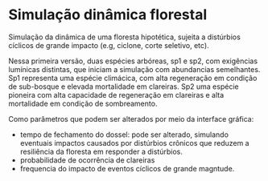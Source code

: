 # Simulação dinâmica florestal
  
Simulação da dinâmica de uma floresta hipotética, sujeita a distúrbios cíclicos de grande impacto (e.g, ciclone, corte seletivo, etc). 

Nessa primeira versão, duas espécies arbóreas, sp1 e sp2, com exigências lumínicas distintas, que iniciam a simulação com abundancias semelhantes. Sp1 representa uma espécie climácica, com alta regeneração em condição de sub-bosque e elevada mortalidade em clareiras. Sp2 uma espécie pioneira com alta capacidade de regeneração em clareiras e alta mortalidade em condição de sombreamento. 

Como parâmetros que podem ser alterados por meio da interface gráfica:

- tempo de fechamento do dossel: pode ser alterado, simulando eventuais impactos causados por distúrbios crônicos que reduzem a resiliência da floresta em responder a distúrbios.
- probabilidade de ocorrência de clareiras
- frequencia do impacto de eventos cíclicos de grande magntude.

